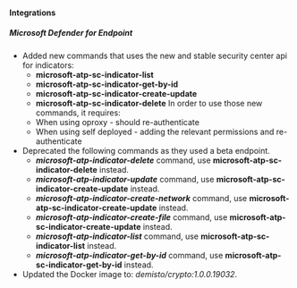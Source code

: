 
#### Integrations
##### Microsoft Defender for Endpoint
- Added new commands that uses the new and stable security center api for indicators: 
    - **microsoft-atp-sc-indicator-list**
    - **microsoft-atp-sc-indicator-get-by-id**
    - **microsoft-atp-sc-indicator-create-update**
    - **microsoft-atp-sc-indicator-delete**
In order to use those new commands, it requires:
    - When using oproxy - should re-authenticate
    - When using self deployed - adding the relevant permissions and re-authenticate
- Deprecated the following commands as they used a beta endpoint.
    - ***microsoft-atp-indicator-delete*** command, use **microsoft-atp-sc-indicator-delete** instead.
    - ***microsoft-atp-indicator-update*** command, use **microsoft-atp-sc-indicator-create-update** instead.
    - ***microsoft-atp-indicator-create-network*** command, use **microsoft-atp-sc-indicator-create-update** instead.
    - ***microsoft-atp-indicator-create-file*** command, use **microsoft-atp-sc-indicator-create-update** instead.
    - ***microsoft-atp-indicator-list*** command, use **microsoft-atp-sc-indicator-list** instead.
    - ***microsoft-atp-indicator-get-by-id*** command, use **microsoft-atp-sc-indicator-get-by-id** instead.
- Updated the Docker image to: *demisto/crypto:1.0.0.19032*.
